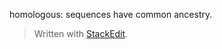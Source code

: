 homologous: sequences have common ancestry.


> Written with [StackEdit](https://stackedit.io/).
<!--stackedit_data:
eyJoaXN0b3J5IjpbMTA5MjUwNjI4NCw3MzA5OTgxMTZdfQ==
-->